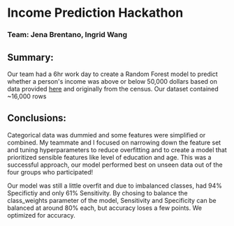 # Income Prediction Hackathon
### Team: Jena Brentano, Ingrid Wang
## Summary:
Our team had a 6hr work day to create a Random Forest model to predict whether a person's income was above or below 50,000 dollars based on data provided <a href="https://archive.ics.uci.edu/ml/datasets/adult" target="blank">here</a> and originally from the census. Our dataset contained ~16,000 rows

## Conclusions:
Categorical data was dummied and some features were simplified or combined. My teammate and I focused on narrowing down the feature set and tuning hyperparameters to reduce overfitting and to create a model that prioritized sensible features like level of education and age. This was a successful approach, our model performed best on unseen data out of the four groups who participated! 

Our model was still a little overfit and due to imbalanced classes, had 94% Specifictiy and only 61% Sensitivity. By chosing to balance the class_weights parameter of the model, Sensitivity and Specificity can be balanced at around 80% each, but accuracy loses a few points. We optimized for accuracy.

